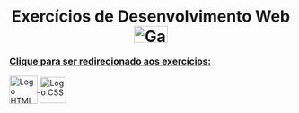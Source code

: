 <h1 align="center">
  Exercícios de Desenvolvimento Web <a href="https://gifer.com/en/PYh"> <img alt="Gab-Js" src="https://user-images.githubusercontent.com/92516683/170329167-bd6667dc-3e6d-4490-a3d3-6bb33529a509.gif" height="30" width="60">

</h1>

<h3> 
  Clique para ser redirecionado aos exercícios: 
</h3>
<div>
    <a href="https://github.com/GabStabile/ExerciciosWeb/tree/main/ExerciciosWeb"> <img align="center" title="HTML5" alt="Logo HTML" height="50" width="50" src="https://cdn.jsdelivr.net/gh/devicons/devicon/icons/html5/html5-original.svg"> </a>
    <a href="https://github.com/GabStabile/ExerciciosWeb/tree/main/ExerciciosWeb"> <img align="center" title="CSS3" alt="Logo CSS" margin-left="10" height="47" width="47" src="https://cdn.jsdelivr.net/gh/devicons/devicon/icons/css3/css3-original.svg"> </a>
</div>


